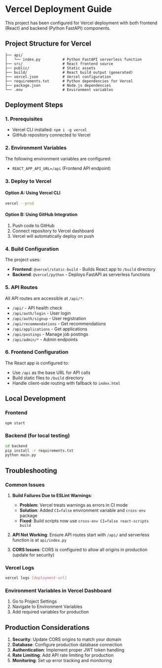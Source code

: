 # Vercel Deployment Guide

This project has been configured for Vercel deployment with both frontend (React) and backend (Python FastAPI) components.

## Project Structure for Vercel

```
├── api/
│   └── index.py          # Python FastAPI serverless function
├── src/                  # React frontend source
├── public/               # Static assets
├── build/                # React build output (generated)
├── vercel.json           # Vercel configuration
├── requirements.txt      # Python dependencies for Vercel
├── package.json          # Node.js dependencies
└── .env                  # Environment variables
```

## Deployment Steps

### 1. Prerequisites

- Vercel CLI installed: `npm i -g vercel`
- GitHub repository connected to Vercel

### 2. Environment Variables

The following environment variables are configured:

- `REACT_APP_API_URL=/api` (Frontend API endpoint)

### 3. Deploy to Vercel

#### Option A: Using Vercel CLI

```bash
vercel --prod
```

#### Option B: Using GitHub Integration

1. Push code to GitHub
2. Connect repository to Vercel dashboard
3. Vercel will automatically deploy on push

### 4. Build Configuration

The project uses:

- **Frontend**: `@vercel/static-build` - Builds React app to `/build` directory
- **Backend**: `@vercel/python` - Deploys FastAPI as serverless functions

### 5. API Routes

All API routes are accessible at `/api/*`:

- `/api/` - API health check
- `/api/auth/login` - User login
- `/api/auth/signup` - User registration
- `/api/recommendations` - Get recommendations
- `/api/applications` - Get applications
- `/api/postings` - Manage job postings
- `/api/admin/*` - Admin endpoints

### 6. Frontend Configuration

The React app is configured to:

- Use `/api` as the base URL for API calls
- Build static files to `/build` directory
- Handle client-side routing with fallback to `index.html`

## Local Development

### Frontend

```bash
npm start
```

### Backend (for local testing)

```bash
cd backend
pip install -r requirements.txt
python main.py
```

## Troubleshooting

### Common Issues

1. **Build Failures Due to ESLint Warnings**: 
   - **Problem**: Vercel treats warnings as errors in CI mode
   - **Solution**: Added `CI=false` environment variable and `cross-env` package
   - **Fixed**: Build scripts now use `cross-env CI=false react-scripts build`

2. **API Not Working**: Ensure API routes start with `/api/` and serverless function is at `api/index.py`
3. **CORS Issues**: CORS is configured to allow all origins in production (update for security)

### Vercel Logs

```bash
vercel logs [deployment-url]
```

### Environment Variables in Vercel Dashboard

1. Go to Project Settings
2. Navigate to Environment Variables
3. Add required variables for production

## Production Considerations

1. **Security**: Update CORS origins to match your domain
2. **Database**: Configure production database connection
3. **Authentication**: Implement proper JWT token handling
4. **Rate Limiting**: Add API rate limiting for production
5. **Monitoring**: Set up error tracking and monitoring
